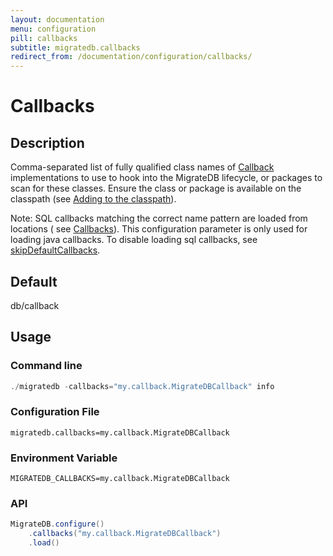 ```yaml
---
layout: documentation
menu: configuration
pill: callbacks
subtitle: migratedb.callbacks
redirect_from: /documentation/configuration/callbacks/
---
```


# Callbacks

## Description

Comma-separated list of fully qualified class names
of [Callback](/migratedb/documentation/usage/api/javadoc/migratedb/core/api/callback/Callback) implementations to use to
hook into the MigrateDB lifecycle, or packages to scan for these classes. Ensure the class or package is available on
the classpath (see [Adding to the classpath](/migratedb/documentation/adding-to-the-class-path)).

Note: SQL callbacks matching the correct name pattern are loaded from locations (
see [Callbacks](/migratedb/documentation/concepts/callbacks)). This configuration parameter is only used for loading java
callbacks. To disable loading sql callbacks,
see [skipDefaultCallbacks](/migratedb/documentation/configuration/parameters/skipDefaultCallbacks).

## Default

db/callback

## Usage

### Command line

```powershell
./migratedb -callbacks="my.callback.MigrateDBCallback" info
```

### Configuration File

```properties
migratedb.callbacks=my.callback.MigrateDBCallback
```

### Environment Variable

```properties
MIGRATEDB_CALLBACKS=my.callback.MigrateDBCallback
```

### API

```java
MigrateDB.configure()
    .callbacks("my.callback.MigrateDBCallback")
    .load()
```
